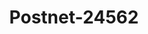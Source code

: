 ---
f_zip-code: 60060
f_state-code: IL
title: Postnet-24562
f_phone: 847-566-2184
f_city-only: Mundelein
f_address: 1154 West Maple Avenue Mundelein
f_location-unique-id: '24562'
slug: postnet-24562
updated-on: '2024-05-30T13:46:58.046Z'
created-on: '2024-05-30T13:36:59.803Z'
published-on: '2024-05-30T13:54:32.469Z'
f_city-state: cms/city/mundelein-il.md
f_company: cms/company/postnet.md
f_state: cms/state/illinois.md
layout: '[payday-loan].html'
tags: payday-loan
---